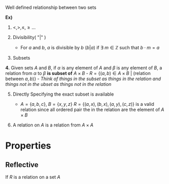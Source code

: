 Well defined relationship between two sets

**Ex)**
1. $<, >, \leq, \geq\dots$

2. Divisibility( "$|$" )
	- For $a$ and $b$, $a$ is divisible by $b$ ($b|a$) if $\exists \text{ }m\in\mathbb{Z}$ such that $b\cdot m=a$

3. Subsets

**4.** Given sets $A$ and $B$, if $\alpha$ is any element of $A$ and $\beta$ is any element of $B$, a relation from $\alpha$ to $\beta$ **is subset of** $A\times B$
	- $R=\{(a,b)\in A\times B\text{ | (relation between }a,b)\}$
	- *Think of things in the subset as things in the relation
	  and things not in the ubset as things not in the relation*

5. Directly Specifying the exact subset is available
	- $A=\{a,b,c\}$, $B=\{x,y,z\}$
	  $R = \{(a,x), (b,x), (a,y), (c,z)\}$ is a valid relation since all ordered pair the in the relation are the element of $A\times B$

6. A relation on $A$ is a relation from $A\times A$

# Properties
## Reflective
If $R$ is a relation on a set $A$